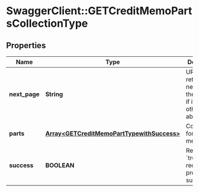 # SwaggerClient::GETCreditMemoPartsCollectionType

## Properties
Name | Type | Description | Notes
------------ | ------------- | ------------- | -------------
**next_page** | **String** | URL to retrieve the next page of the response if it exists; otherwise absent.  | [optional] 
**parts** | [**Array&lt;GETCreditMemoPartTypewithSuccess&gt;**](GETCreditMemoPartTypewithSuccess.md) | Container for credit memo parts.  | [optional] 
**success** | **BOOLEAN** | Returns &#x60;true&#x60; if the request was processed successfully. | [optional] 


